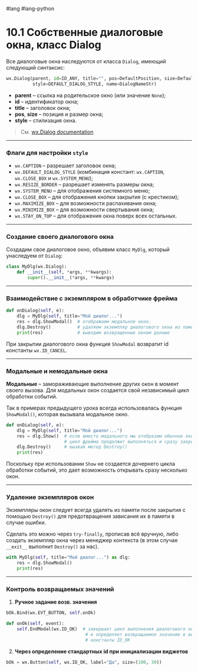 #lang #lang-python 

# 10.1 Собственные диалоговые окна, класс Dialog

Все диалоговые окна наследуются от класса `Dialog`, имеющий следующий синтаксис:

```python
wx.Dialog(parent, id=ID_ANY, title="", pos=DefaultPosition, size=DefaultSize, 
          style=DEFAULT_DIALOG_STYLE, name=DialogNameStr)
```

- **parent** – ссылка на родительское окно (или значение `None`);
- **id** – идентификатор окна;
- **title** – заголовок окна;
- **pos**, **size** – позиция и размер окна;
- **style** – стилизация окна.

> См. [wx.Dialog documentation](https://docs.wxpython.org/wx.Dialog.html)

---

### Флаги для настройки `style`

- `wx.CAPTION` – разрешает заголовок окна;
- `wx.DEFAULT_DIALOG_STYLE` (комбинация констант: `wx.CAPTION`, `wx.CLOSE_BOX` и `wx.SYSTEM_MENU`);
- `wx.RESIZE_BORDER` – разрешает изменять размеры окна;
- `wx.SYSTEM_MENU` – для отображения системного меню;
- `wx.CLOSE_BOX` – для отображения кнопки закрытия (с крестиком);
- `wx.MAXIMIZE_BOX` – для возможности распахивания окна;
- `wx.MINIMIZE_BOX` – для возможности свертывания окна;
- `wx.STAY_ON_TOP` – для отображения окна поверх всех остальных.

---

### Создание своего диалогового окна

Создадим свое диалоговое окно, объявим класс `MyDlg`, который унаследуем от `Dialog`:

```python
class MyDlg(wx.Dialog):
    def __init__(self, *args, **kwargs):
        super().__init__(*args, **kwargs)
```

---

### Взаимодействие с экземпляром в обработчике фрейма

```python
def onDialog(self, e):
    dlg = MyDlg(self, title="Мой диалог...")
    res = dlg.ShowModal()  # отображаем модальное окно.
    dlg.Destroy()          # удаляем экземпляр диалогового окна из памяти
    print(res)             # выводим возвращенные окном данные
```

При закрытии диалогового окна функция `ShowModal` возвратит id константы `wx.ID_CANCEL`.

---

### Модальные и немодальные окна

**Модальные** – замораживающие выполнение других окон в момент своего вызова. Для модальных окон создается свой независимый цикл обработки событий.

Так в примерах предыдущего урока всегда использовалась функция `ShowModal()`, которая вызывала модальное окно.

```python
def onDialog(self, e):
    dlg = MyDlg(self, title="Мой диалог...")
    res = dlg.Show()  # если вместо модального мы отобразим обычное окно, то 
                      # цикл фрейма продолжит выполняться и сразу закроет это окно,
    dlg.Destroy()     # вызвав метод Destroy()
    print(res)
```

Поскольку при использовании `Show` не создается дочернего цикла обработки событий, это дает возможность открывать сразу несколько окон.

---

### Удаление экземпляров окон

Экземпляры окон следует всегда удалять из памяти после закрытия с помощью `Destroy()` для предотвращения зависания их в памяти в случае ошибки.

Сделать это можно через `try-finally`, прописав всё вручную, либо создать экземпляр окна через менеджер контекста (в этом случае `__exit__` выполнит `Destroy()` за нас).

```python
with MyDlg(self, title="Мой диалог...") as dlg:
    res = dlg.ShowModal()
    print(res)
```

---

### Контроль возвращаемых значений

1. **Ручное задание возв. значения**

```python
bOk.Bind(wx.EVT_BUTTON, self.onOk)

def onOk(self, event): 
    self.EndModal(wx.ID_OK)  # завершает цикл выполнения диалогового окна 
                              # и определяет возвращаемое значение в виде 
                              # константы ID_OK
```

2. **Через определение стандартных id при инициализации виджетов**

```python
bOk = wx.Button(self, wx.ID_OK, label="Да", size=(100, 30))
```
